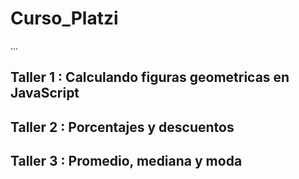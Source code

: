 # Curso_Platzi
...
## Taller 1 : Calculando figuras geometricas en JavaScript
## Taller 2 : Porcentajes y descuentos 
## Taller 3 : Promedio, mediana y moda